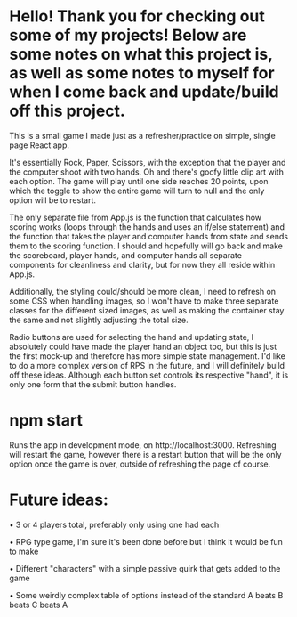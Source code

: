 # Hello! Thank you for checking out some of my projects! Below are some notes on what this project is, as well as some notes to myself for when I come back and update/build off this project. 

This is a small game I made just as a refresher/practice on simple, single page React app. 

It's essentially Rock, Paper, Scissors, with the exception that the player and the computer shoot with two hands. Oh and there's goofy little clip art with each option. The game will play until one side reaches 20 points, upon which the toggle to show the entire game will turn to null and the only option will be to restart.

The only separate file from App.js is the function that calculates how scoring works (loops through the hands and uses an if/else statement) and the function that takes the player and computer hands from state and sends them to the scoring function. I should and hopefully will go back and make the scoreboard, player hands, and computer hands all separate components for cleanliness and clarity, but for now they all reside within App.js.

Additionally, the styling could/should be more clean, I need to refresh on some CSS when handling images, so I won't have to make three separate classes for the different sized images, as well as making the container stay the same and not slightly adjusting the total size. 

Radio buttons are used for selecting the hand and updating state, I absolutely could have made the player hand an object too, but this is just the first mock-up and therefore has more simple state management. I'd like to do a more complex version of RPS in the future, and I will definitely build off these ideas. Although each button set controls its respective "hand", it is only one form that the submit button handles. 

# npm start 
Runs the app in development mode, on http://localhost:3000. Refreshing will restart the game, however there is a restart button that will be the only option once the game is over, outside of refreshing the page of course.

# Future ideas:
• 3 or 4 players total, preferably only using one had each

• RPG type game, I'm sure it's been done before but I think it would be fun to make 

• Different "characters" with a simple passive quirk that gets added to the game

• Some weirdly complex table of options instead of the standard A beats B beats C beats A

